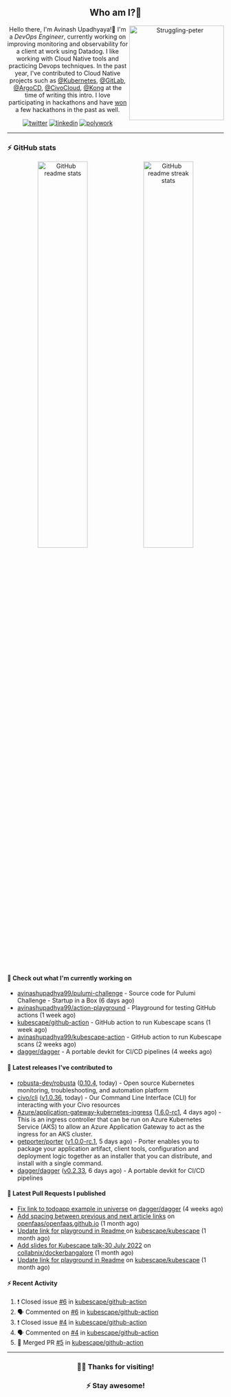 <div align='center'>
  
## Who am I?🤔

<img align="right" width="220" src="https://media.giphy.com/media/YFkpsHWCsNUUo/giphy.gif" alt="Struggling-peter" />

Hello there, I'm Avinash Upadhyaya!👋 I'm a _DevOps Engineer_, currently working on improving monitoring and observability for a client at work using Datadog. I like working with Cloud Native tools and practicing Devops techniques. In the past year, I've contributed to Cloud Native projects such as [@Kubernetes](https://github.com/pulls?q=is%3Apr+author%3Aavinashupadhya99+archived%3Afalse+user%3Akubernetes), [@GitLab](https://gitlab.com/groups/gitlab-org/-/merge_requests?scope=all&state=all&author_username=avinashupadhya99), [@ArgoCD](https://github.com/pulls?q=is%3Apr+author%3Aavinashupadhya99+archived%3Afalse+user%3Aargoproj), [@CivoCloud](https://github.com/pulls?q=is%3Apr+author%3Aavinashupadhya99+archived%3Afalse+user%3Acivo), [@Kong](https://github.com/pulls?q=is%3Apr+author%3Aavinashupadhya99+archived%3Afalse+user%3AKong) at the time of writing this intro. I love participating in hackathons and have [won](https://devpost.com/avinashupadhya99) a few hackathons in the past as well.


[![twitter](https://img.shields.io/badge/-@avinash__ukr-%231DA1F2?style=for-the-badge&logo=twitter&logoColor=ffffff)](https://twitter.com/avinash_ukr)
[![linkedin](https://img.shields.io/badge/-Avinash%20Upadhyaya-%230A67C3?style=for-the-badge&logo=linkedin&logoColor=ffffff)](https://www.linkedin.com/in/avinash-upadhyaya/)
[![polywork](https://img.shields.io/badge/-@avinashupadhya99-%23338BFF?style=for-the-badge&logo=polywork&logoColor=ffffff)](https://www.polywork.com/avinashupadhya99)

---

</div>

### ⚡ GitHub stats

<p align="center">
  <img width="48%" src="https://github-readme-stats.vercel.app/api?username=avinashupadhya99&show_icons=true&theme=tokyonight" alt="GitHub readme stats" />
  <img width="48%" src="https://github-readme-streak-stats.herokuapp.com?user=avinashupadhya99&theme=dark&hide_border=true&date_format=M%20j%5B%2C%20Y%5D" alt="GitHub readme streak stats" />
</p>

#### 👷 Check out what I'm currently working on

- [avinashupadhya99/pulumi-challenge](https://github.com/avinashupadhya99/pulumi-challenge) - Source code for Pulumi Challenge - Startup in a Box (6 days ago)
- [avinashupadhya99/action-playground](https://github.com/avinashupadhya99/action-playground) - Playground for testing GitHub actions (1 week ago)
- [kubescape/github-action](https://github.com/kubescape/github-action) - GitHub action to run Kubescape scans (1 week ago)
- [avinashupadhya99/kubescape-action](https://github.com/avinashupadhya99/kubescape-action) - GitHub action to run Kubescape scans (2 weeks ago)
- [dagger/dagger](https://github.com/dagger/dagger) - A portable devkit for CI/CD pipelines (4 weeks ago)

#### 🔭 Latest releases I've contributed to

- [robusta-dev/robusta](https://github.com/robusta-dev/robusta) ([0.10.4](https://github.com/robusta-dev/robusta/releases/tag/0.10.4), today) - Open source Kubernetes monitoring, troubleshooting, and automation platform
- [civo/cli](https://github.com/civo/cli) ([v1.0.36](https://github.com/civo/cli/releases/tag/v1.0.36), today) - Our Command Line Interface (CLI) for interacting with your Civo resources
- [Azure/application-gateway-kubernetes-ingress](https://github.com/Azure/application-gateway-kubernetes-ingress) ([1.6.0-rc1](https://github.com/Azure/application-gateway-kubernetes-ingress/releases/tag/1.6.0-rc1), 4 days ago) - This is an ingress controller that can be run on Azure Kubernetes Service (AKS) to allow an Azure Application Gateway to act as the ingress for an AKS cluster.
- [getporter/porter](https://github.com/getporter/porter) ([v1.0.0-rc.1](https://github.com/getporter/porter/releases/tag/v1.0.0-rc.1), 5 days ago) - Porter enables you to package your application artifact, client tools, configuration and deployment logic together as an installer that you can distribute, and install with a single command.
- [dagger/dagger](https://github.com/dagger/dagger) ([v0.2.33](https://github.com/dagger/dagger/releases/tag/v0.2.33), 6 days ago) - A portable devkit for CI/CD pipelines

#### 🔨 Latest Pull Requests I published

- [Fix link to todoapp example in universe](https://github.com/dagger/dagger/pull/2940) on [dagger/dagger](https://github.com/dagger/dagger) (4 weeks ago)
- [Add spacing between previous and next article links](https://github.com/openfaas/openfaas.github.io/pull/292) on [openfaas/openfaas.github.io](https://github.com/openfaas/openfaas.github.io) (1 month ago)
- [Update link for playground in Readme ](https://github.com/kubescape/kubescape/pull/581) on [kubescape/kubescape](https://github.com/kubescape/kubescape) (1 month ago)
- [Add slides for Kubescape talk-30 July 2022](https://github.com/collabnix/dockerbangalore/pull/36) on [collabnix/dockerbangalore](https://github.com/collabnix/dockerbangalore) (1 month ago)
- [Update link for playground in Readme](https://github.com/kubescape/kubescape/pull/579) on [kubescape/kubescape](https://github.com/kubescape/kubescape) (1 month ago)

#### ⚡ Recent Activity

<!--START_SECTION:activity-->
1. ❗️ Closed issue [#6](https://github.com/kubescape/github-action/issues/6) in [kubescape/github-action](https://github.com/kubescape/github-action)
2. 🗣 Commented on [#6](https://github.com/kubescape/github-action/issues/6) in [kubescape/github-action](https://github.com/kubescape/github-action)
3. ❗️ Closed issue [#4](https://github.com/kubescape/github-action/issues/4) in [kubescape/github-action](https://github.com/kubescape/github-action)
4. 🗣 Commented on [#4](https://github.com/kubescape/github-action/issues/4) in [kubescape/github-action](https://github.com/kubescape/github-action)
5. 🎉 Merged PR [#5](https://github.com/kubescape/github-action/pull/5) in [kubescape/github-action](https://github.com/kubescape/github-action)
<!--END_SECTION:activity-->



---

<div align='center'>
  
### 🙇‍♂️ Thanks for visiting!
### ⚡ Stay awesome!
  
</div>



